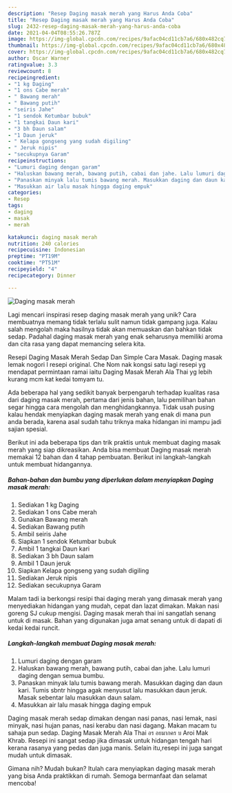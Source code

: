 ```yaml
---
description: "Resep Daging masak merah yang Harus Anda Coba"
title: "Resep Daging masak merah yang Harus Anda Coba"
slug: 2432-resep-daging-masak-merah-yang-harus-anda-coba
date: 2021-04-04T08:55:26.787Z
image: https://img-global.cpcdn.com/recipes/9afac04cd11cb7a6/680x482cq70/daging-masak-merah-foto-resep-utama.jpg
thumbnail: https://img-global.cpcdn.com/recipes/9afac04cd11cb7a6/680x482cq70/daging-masak-merah-foto-resep-utama.jpg
cover: https://img-global.cpcdn.com/recipes/9afac04cd11cb7a6/680x482cq70/daging-masak-merah-foto-resep-utama.jpg
author: Oscar Warner
ratingvalue: 3.3
reviewcount: 8
recipeingredient:
- "1 kg Daging"
- "1 ons Cabe merah"
- " Bawang merah"
- " Bawang putih"
- "seiris Jahe"
- "1 sendok Ketumbar bubuk"
- "1 tangkai Daun kari"
- "3 bh Daun salam"
- "1 Daun jeruk"
- " Kelapa gongseng yang sudah digiling"
- " Jeruk nipis"
- "secukupnya Garam"
recipeinstructions:
- "Lumuri daging dengan garam"
- "Haluskan bawang merah, bawang putih, cabai dan jahe. Lalu lumuri daging dengan semua bumbu."
- "Panaskan minyak lalu tumis bawang merah. Masukkan daging dan daun kari. Tumis sbntr hingga agak menyusut lalu masukkan daun jeruk. Masak sebentar lalu masukkan daun salam."
- "Masukkan air lalu masak hingga daging empuk"
categories:
- Resep
tags:
- daging
- masak
- merah

katakunci: daging masak merah 
nutrition: 240 calories
recipecuisine: Indonesian
preptime: "PT19M"
cooktime: "PT51M"
recipeyield: "4"
recipecategory: Dinner

---
```



![Daging masak merah](https://img-global.cpcdn.com/recipes/9afac04cd11cb7a6/680x482cq70/daging-masak-merah-foto-resep-utama.jpg)

Lagi mencari inspirasi resep daging masak merah yang unik? Cara membuatnya memang tidak terlalu sulit namun tidak gampang juga. Kalau salah mengolah maka hasilnya tidak akan memuaskan dan bahkan tidak sedap. Padahal daging masak merah yang enak seharusnya memiliki aroma dan cita rasa yang dapat memancing selera kita.

Resepi Daging Masak Merah Sedap Dan Simple Cara Masak. Daging masak lemak nogori l resepi original. Che Nom nak kongsi satu lagi resepi yg mendapat permintaan ramai iaitu Daging Masak Merah Ala Thai yg lebih kurang mcm kat kedai tomyam tu.

Ada beberapa hal yang sedikit banyak berpengaruh terhadap kualitas rasa dari daging masak merah, pertama dari jenis bahan, lalu pemilihan bahan segar hingga cara mengolah dan menghidangkannya. Tidak usah pusing kalau hendak menyiapkan daging masak merah yang enak di mana pun anda berada, karena asal sudah tahu triknya maka hidangan ini mampu jadi sajian spesial.


Berikut ini ada beberapa tips dan trik praktis untuk membuat daging masak merah yang siap dikreasikan. Anda bisa membuat Daging masak merah memakai 12 bahan dan 4 tahap pembuatan. Berikut ini langkah-langkah untuk membuat hidangannya.

<!--inarticleads1-->

##### Bahan-bahan dan bumbu yang diperlukan dalam menyiapkan Daging masak merah:

1. Sediakan 1 kg Daging
1. Sediakan 1 ons Cabe merah
1. Gunakan  Bawang merah
1. Sediakan  Bawang putih
1. Ambil seiris Jahe
1. Siapkan 1 sendok Ketumbar bubuk
1. Ambil 1 tangkai Daun kari
1. Sediakan 3 bh Daun salam
1. Ambil 1 Daun jeruk
1. Siapkan  Kelapa gongseng yang sudah digiling
1. Sediakan  Jeruk nipis
1. Sediakan secukupnya Garam


Malam tadi ia berkongsi resipi thai daging merah yang dimasak merah yang menyediakan hidangan yang mudah, cepat dan lazat dimakan. Makan nasi goreng SJ cukup mengisi. Daging masak merah thai ini sangatlah senang untuk di masak. Bahan yang digunakan juga amat senang untuk di dapati di kedai kedai runcit. 

<!--inarticleads2-->

##### Langkah-langkah membuat Daging masak merah:

1. Lumuri daging dengan garam
1. Haluskan bawang merah, bawang putih, cabai dan jahe. Lalu lumuri daging dengan semua bumbu.
1. Panaskan minyak lalu tumis bawang merah. Masukkan daging dan daun kari. Tumis sbntr hingga agak menyusut lalu masukkan daun jeruk. Masak sebentar lalu masukkan daun salam.
1. Masukkan air lalu masak hingga daging empuk


Daging masak merah sedap dimakan dengan nasi panas, nasi lemak, nasi minyak, nasi hujan panas, nasi kerabu dan nasi dagang. Makan macam tu sahaja pun sedap. Daging Masak Merah Ala Thai อร อยมากคร บ Aroi Mak Khrab. Resepi ini sangat sedap jika dimasak untuk hidangan tengah hari kerana rasanya yang pedas dan juga manis. Selain itu,resepi ini juga sangat mudah untuk dimasak. 

Gimana nih? Mudah bukan? Itulah cara menyiapkan daging masak merah yang bisa Anda praktikkan di rumah. Semoga bermanfaat dan selamat mencoba!

